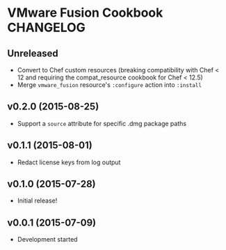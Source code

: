 VMware Fusion Cookbook CHANGELOG
================================

Unreleased
----------
- Convert to Chef custom resources (breaking compatibility with Chef < 12 and
  requiring the compat_resource cookbook for Chef < 12.5)
- Merge `vmware_fusion` resource's `:configure` action into `:install`

v0.2.0 (2015-08-25)
-------------------
- Support a `source` attribute for specific .dmg package paths

v0.1.1 (2015-08-01)
-------------------
- Redact license keys from log output

v0.1.0 (2015-07-28)
-------------------
- Initial release!

v0.0.1 (2015-07-09)
-------------------
- Development started
